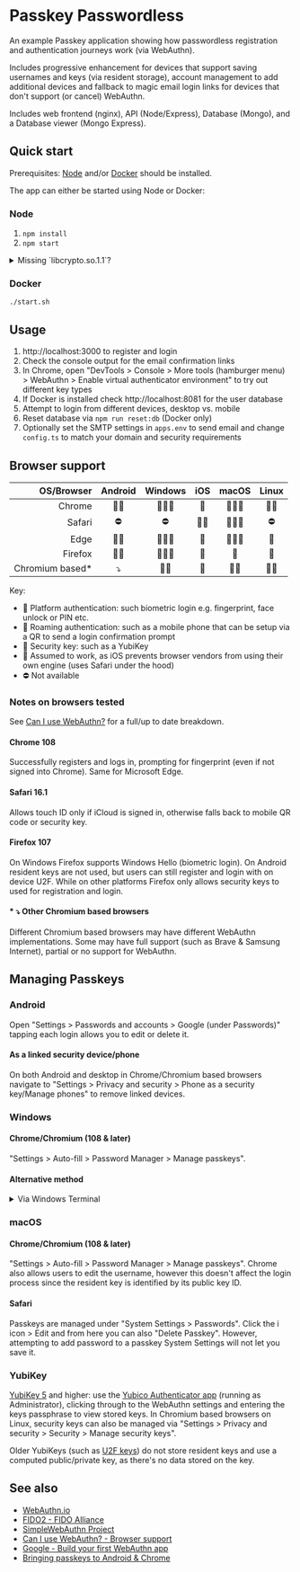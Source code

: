 # Passkey Passwordless

An example Passkey application showing how passwordless registration and authentication journeys work (via WebAuthn).

Includes progressive enhancement for devices that support saving usernames and keys (via resident storage), account management to add additional devices and fallback to magic email login links for devices that don't support (or cancel) WebAuthn.

Includes web frontend (nginx), API (Node/Express), Database (Mongo), and a Database viewer (Mongo Express).

## Quick start

Prerequisites: [Node](https://nodejs.org/) and/or [Docker](https://www.docker.com/) should be installed.

The app can either be started using Node or Docker:

### Node

1. `npm install`
2. `npm start`

<details>
<summary>Missing `libcrypto.so.1.1`?</summary>

On some systems if you're using Node only, you may encounter the following error:

`StdoutInstanceError: Instance failed to start because a library is missing or cannot be opened: "libcrypto.so.1.1"`

Which can be resolved by installing [`libssl1.1`](https://github.com/nodkz/mongodb-memory-server/issues/480#issuecomment-1488548395):

```bash
# Debian/Ubuntu
wget http://archive.ubuntu.com/ubuntu/pool/main/o/openssl/libssl1.1_1.1.1f-1ubuntu2_amd64.deb
sudo dpkg -i libssl1.1_1.1.1f-1ubuntu2_amd64.deb

# RHL/Fedora
sudo dnf install openssl1.1
```
</details>

### Docker

`./start.sh`

## Usage

1. http://localhost:3000 to register and login
2. Check the console output for the email confirmation links
3. In Chrome, open "DevTools > Console > More tools (hamburger menu) > WebAuthn > Enable virtual authenticator environment" to try out different key types
4. If Docker is installed check http://localhost:8081 for the user database
5. Attempt to login from different devices, desktop vs. mobile
6. Reset database via `npm run reset:db` (Docker only)
7. Optionally set the SMTP settings in `apps.env` to send email and change `config.ts` to match your domain and security requirements

## Browser support

|      OS/Browser |  Android  |  Windows  |   iOS   |   macOS  | Linux  |
| --------------: | :-------: | :-------: | :-----: | :------: | :----: |
|          Chrome |   🐾🔑    |  🐾📲🔑  |    🛃   | 🐾📲🔑  |  📲🔑 |
|          Safari |    ⛔     |    ⛔     |   🐾🔑 | 🐾📲🔑  |   ⛔   |
|            Edge |   🐾🔑    |  🐾📲🔑  |    🛃   | 🐾📲🔑  |   🔑   |
|         Firefox |   🐾🔑    |  🐾📲🔑  |    🛃   |    🔑   |   🔑   |
| Chromium based* |    ⤵️     |   📲🔑    |   🛃   |  📲🔑   |  📲🔑  |

Key:

- 🐾 Platform authentication: such biometric login e.g. fingerprint, face unlock or PIN etc.
- 📲 Roaming authentication: such as a mobile phone that can be setup via a QR to send a login confirmation prompt
- 🔑 Security key: such as a YubiKey
- 🛃 Assumed to work, as iOS prevents browser vendors from using their own engine (uses Safari under the hood)
- ⛔ Not available

### Notes on browsers tested

See [Can I use WebAuthn?](https://caniuse.com/?search=WebAuthn) for a full/up to date breakdown.

#### Chrome 108

Successfully registers and logs in, prompting for fingerprint (even if not signed into Chrome). Same for Microsoft Edge.

#### Safari 16.1

Allows touch ID only if iCloud is signed in, otherwise falls back to mobile QR code or security key.

#### Firefox 107

On Windows Firefox supports Windows Hello (biometric login). On Android resident keys are not used, but users can still register and login with on device U2F. While on other platforms Firefox only allows security keys to used for registration and login.

#### **\*** ⤵️ Other Chromium based browsers

Different Chromium based browsers may have different WebAuthn implementations. Some may have full support (such as Brave & Samsung Internet), partial or no support for WebAuthn.

## Managing Passkeys

### Android

Open "Settings > Passwords and accounts > Google (under Passwords)" tapping each login allows you to edit or delete it.

#### As a linked security device/phone

On both Android and desktop in Chrome/Chromium based browsers navigate to "Settings > Privacy and security > Phone as a security key/Manage phones" to remove linked devices.

### Windows

#### Chrome/Chromium (108 & later)

"Settings > Auto-fill > Password Manager > Manage passkeys".

#### Alternative method

<details>
<summary>Via Windows Terminal</summary>

To view Passkeys stored by Windows Hello, from a command prompt, run:

`certutil -csp NGC -key`

Passkeys have names that look like `<sid>/<guid>/FIDO_AUTHENTICATOR//<rpIdHash>_<user id>`

You need to identify the key that you want to delete, and then to delete a Passkey, from an administrator command prompt, run:

`certutil -csp NGC -delkey <name>` Replacing `<name>` with the full pathname from the output of the command above.
</details>

### macOS

#### Chrome/Chromium (108 & later)

"Settings > Auto-fill > Password Manager > Manage passkeys". Chrome also allows users to edit the username, however this doesn't affect the login process since the resident key is identified by its public key ID.

#### Safari

Passkeys are managed under "System Settings > Passwords". Click the i icon > Edit and from here you can also "Delete Passkey". However, attempting to add password to a passkey System Settings will not let you save it.

### YubiKey

[YubiKey 5](https://support.yubico.com/hc/en-us/articles/360016649339-YubiKey-5C-NFC) and higher: use the [Yubico Authenticator app](https://www.yubico.com/products/yubico-authenticator/) (running as Administrator), clicking through to the WebAuthn settings and entering the keys passphrase to view stored keys. In Chromium based browsers on Linux, security keys can also be managed via "Settings > Privacy and security > Security > Manage security keys".

Older YubiKeys (such as [U2F keys](https://support.yubico.com/hc/en-us/articles/360013656800-FIDO-U2F-Security-Key)) do not store resident keys and use a computed public/private key, as there's no data stored on the key.

## See also

- [WebAuthn.io](https://webauthn.io/)
- [FIDO2 - FIDO Alliance](https://fidoalliance.org/fido2/)
- [SimpleWebAuthn Project](https://github.com/MasterKale/SimpleWebAuthn)
- [Can I use WebAuthn? - Browser support](https://caniuse.com/?search=WebAuthn)
- [Google - Build your first WebAuthn app](https://developers.google.com/codelabs/webauthn-reauth)
- [Bringing passkeys to Android & Chrome](https://android-developers.googleblog.com/2022/10/bringing-passkeys-to-android-and-chrome.html)
